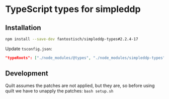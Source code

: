 # TypeScript types for simpleddp

## Installation

```sh
npm install --save-dev fantostisch/simpleddp-types#2.2.4-17
```

Update `tsconfig.json`:

```json
"typeRoots": ["./node_modules/@types", "./node_modules/simpleddp-types"],
```

## Development
Quilt assumes the patches are not applied, but they are, so before using quilt
we have to unapply the patches: `bash setup.sh`

